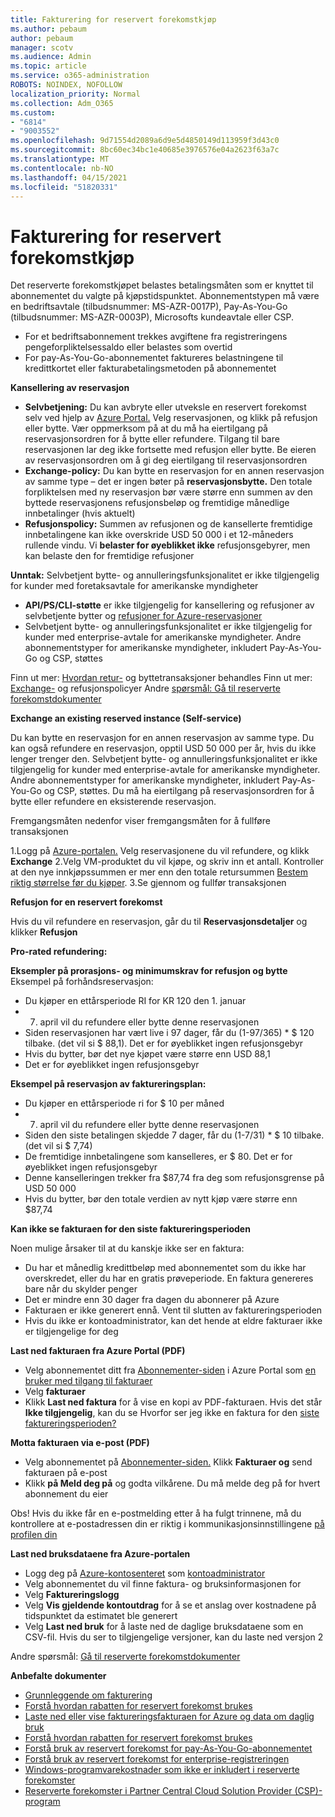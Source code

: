 ```yaml
---
title: Fakturering for reservert forekomstkjøp
ms.author: pebaum
author: pebaum
manager: scotv
ms.audience: Admin
ms.topic: article
ms.service: o365-administration
ROBOTS: NOINDEX, NOFOLLOW
localization_priority: Normal
ms.collection: Adm_O365
ms.custom:
- "6814"
- "9003552"
ms.openlocfilehash: 9d71554d2089a6d9e5d4850149d113959f3d43c0
ms.sourcegitcommit: 8bc60ec34bc1e40685e3976576e04a2623f63a7c
ms.translationtype: MT
ms.contentlocale: nb-NO
ms.lasthandoff: 04/15/2021
ms.locfileid: "51820331"
---
```

# <a name="billing-for-reserved-instance-purchase"></a>Fakturering for reservert forekomstkjøp

Det reserverte forekomstkjøpet belastes betalingsmåten som er knyttet til abonnementet du valgte på kjøpstidspunktet. Abonnementstypen må være en bedriftsavtale (tilbudsnummer: MS-AZR-0017P), Pay-As-You-Go (tilbudsnummer: MS-AZR-0003P), Microsofts kundeavtale eller CSP.

- For et bedriftsabonnement trekkes avgiftene fra registreringens pengeforpliktelsessaldo eller belastes som overtid
- For pay-As-You-Go-abonnementet faktureres belastningene til kredittkortet eller fakturabetalingsmetoden på abonnementet

**Kansellering av reservasjon**

- **Selvbetjening:** Du kan avbryte eller utveksle en reservert forekomst selv ved hjelp av [Azure Portal.](https://portal.azure.com/#blade/Microsoft_Azure_Reservations/ReservationsBrowseBlade) Velg reservasjonen, og klikk på refusjon eller bytte. Vær oppmerksom på at du må ha eiertilgang på reservasjonsordren for å bytte eller refundere. Tilgang til bare reservasjonen lar deg ikke fortsette med refusjon eller bytte. Be eieren av reservasjonsordren om å gi deg eiertilgang til reservasjonsordren
- **Exchange-policy:** Du kan bytte en reservasjon for en annen reservasjon av samme type – det er ingen bøter på **reservasjonsbytte.** Den totale forpliktelsen med ny reservasjon bør være større enn summen av den byttede reservasjonens refusjonsbeløp og fremtidige månedlige innbetalinger (hvis aktuelt)
- **Refusjonspolicy:** Summen av refusjonen og de kansellerte fremtidige innbetalingene kan ikke overskride USD 50 000 i et 12-måneders rullende vindu. Vi **belaster for øyeblikket ikke** refusjonsgebyrer, men kan belaste den for fremtidige refusjoner

**Unntak:** Selvbetjent bytte- og annulleringsfunksjonalitet er ikke tilgjengelig for kunder med foretaksavtale for amerikanske myndigheter

- **API/PS/CLI-støtte** er ikke tilgjengelig for kansellering og refusjoner av selvbetjente bytter og [refusjoner for Azure-reservasjoner](https://docs.microsoft.com/azure/cost-management-billing/reservations/exchange-and-refund-azure-reservations?WT.mc_id=Portal-Microsoft_Azure_Support)
- Selvbetjent bytte- og annulleringsfunksjonalitet er ikke tilgjengelig for kunder med enterprise-avtale for amerikanske myndigheter. Andre abonnementstyper for amerikanske myndigheter, inkludert Pay-As-You-Go og CSP, støttes

Finn ut mer: [Hvordan retur-](https://docs.microsoft.com/azure/billing/billing-azure-reservations-self-service-exchange-and-refund?WT.mc_id=Portal-Microsoft_Azure_Support#how-return-and-exchange-transactions-are-processed) og byttetransaksjoner behandles Finn ut mer: [Exchange-](https://docs.microsoft.com/azure/billing/billing-azure-reservations-self-service-exchange-and-refund?WT.mc_id=Portal-Microsoft_Azure_Support#exchange-policies) og refusjonspolicyer Andre [spørsmål: Gå til reserverte forekomstdokumenter](https://docs.microsoft.com/azure/billing/billing-save-compute-costs-reservations?WT.mc_id=Portal-Microsoft_Azure_Support)

**Exchange an existing reserved instance (Self-service)**

Du kan bytte en reservasjon for en annen reservasjon av samme type. Du kan også refundere en reservasjon, opptil USD 50 000 per år, hvis du ikke lenger trenger den. Selvbetjent bytte- og annulleringsfunksjonalitet er ikke tilgjengelig for kunder med enterprise-avtale for amerikanske myndigheter. Andre abonnementstyper for amerikanske myndigheter, inkludert Pay-As-You-Go og CSP, støttes. Du må ha eiertilgang på reservasjonsordren for å bytte eller refundere en eksisterende reservasjon.

Fremgangsmåten nedenfor viser fremgangsmåten for å fullføre transaksjonen

1.Logg på [Azure-portalen.](https://portal.azure.com/#blade/Microsoft_Azure_Reservations/ReservationsBrowseBlade) Velg reservasjonene du vil refundere, og klikk **Exchange** 2.Velg VM-produktet du vil kjøpe, og skriv inn et antall. Kontroller at den nye innkjøpssummen er mer enn den totale retursummen [Bestem riktig størrelse før du kjøper](https://docs.microsoft.com/azure/virtual-machines/windows/prepay-reserved-vm-instances?WT.mc_id=Portal-Microsoft_Azure_Support#determine-the-right-vm-size-before-you-buy).
3.Se gjennom og fullfør transaksjonen

**Refusjon for en reservert forekomst**

Hvis du vil refundere en reservasjon, går du til **Reservasjonsdetaljer** og klikker **Refusjon**

**Pro-rated refundering:**

**Eksempler på prorasjons- og minimumskrav for refusjon og bytte** Eksempel på forhåndsreservasjon:

- Du kjøper en ettårsperiode RI for KR 120 den 1. januar
- 7. april vil du refundere eller bytte denne reservasjonen
- Siden reservasjonen har vært live i 97 dager, får du (1-97/365) * $ 120 tilbake. (det vil si $ 88,1). Det er for øyeblikket ingen refusjonsgebyr
- Hvis du bytter, bør det nye kjøpet være større enn USD 88,1
- Det er for øyeblikket ingen refusjonsgebyr

**Eksempel på reservasjon av faktureringsplan:**

- Du kjøper en ettårsperiode ri for $ 10 per måned
- 7. april vil du refundere eller bytte denne reservasjonen
- Siden den siste betalingen skjedde 7 dager, får du (1-7/31) * $ 10 tilbake. (det vil si $ 7,74)
- De fremtidige innbetalingene som kanselleres, er $ 80. Det er for øyeblikket ingen refusjonsgebyr
- Denne kanselleringen trekker fra $87,74 fra deg som refusjonsgrense på USD 50 000
- Hvis du bytter, bør den totale verdien av nytt kjøp være større enn $87,74

**Kan ikke se fakturaen for den siste faktureringsperioden**

Noen mulige årsaker til at du kanskje ikke ser en faktura:

- Du har et månedlig kredittbeløp med abonnementet som du ikke har overskredet, eller du har en gratis prøveperiode. En faktura genereres bare når du skylder penger
- Det er mindre enn 30 dager fra dagen du abonnerer på Azure
- Fakturaen er ikke generert ennå. Vent til slutten av faktureringsperioden
- Hvis du ikke er kontoadministrator, kan det hende at eldre fakturaer ikke er tilgjengelige for deg

**Last ned fakturaen fra Azure Portal (PDF)**

- Velg abonnementet ditt fra [Abonnementer-siden](https://portal.azure.com/#blade/Microsoft_Azure_Billing/SubscriptionsBlade) i Azure Portal som [en bruker med tilgang til fakturaer](https://docs.microsoft.com/azure/billing/billing-manage-access?WT.mc_id=Portal-Microsoft_Azure_Support)
- Velg **fakturaer**
- Klikk **Last ned faktura** for å vise en kopi av PDF-fakturaen. Hvis det står **Ikke tilgjengelig**, kan du se Hvorfor ser jeg ikke en faktura for den [siste faktureringsperioden?](https://docs.microsoft.com/azure/billing/billing-download-azure-invoice-daily-usage-date?WT.mc_id=Portal-Microsoft_Azure_Support#noinvoice)

**Motta fakturaen via e-post (PDF)**

- Velg abonnementet på [Abonnementer-siden.](https://portal.azure.com/#blade/Microsoft_Azure_Billing/SubscriptionsBlade) Klikk **Fakturaer og** send fakturaen på e-post
- Klikk **på Meld deg på** og godta vilkårene. Du må melde deg på for hvert abonnement du eier

Obs! Hvis du ikke får en e-postmelding etter å ha fulgt trinnene, må du kontrollere at e-postadressen din er riktig i kommunikasjonsinnstillingene [på profilen din](https://account.windowsazure.com/profile)

**Last ned bruksdataene fra Azure-portalen**

- Logg deg på [Azure-kontosenteret](https://account.windowsazure.com/Subscriptions) som [kontoadministrator](https://docs.microsoft.com/azure/billing/billing-subscription-transfer?WT.mc_id=Portal-Microsoft_Azure_Support#whoisaa)
- Velg abonnementet du vil finne faktura- og bruksinformasjonen for
- Velg **Faktureringslogg**
- Velg **Vis gjeldende kontoutdrag** for å se et anslag over kostnadene på tidspunktet da estimatet ble generert
- Velg **Last ned bruk** for å laste ned de daglige bruksdataene som en CSV-fil. Hvis du ser to tilgjengelige versjoner, kan du laste ned versjon 2

Andre spørsmål: [Gå til reserverte forekomstdokumenter](https://docs.microsoft.com/azure/billing/billing-save-compute-costs-reservations?WT.mc_id=Portal-Microsoft_Azure_Support)

**Anbefalte dokumenter**

- [Grunnleggende om fakturering](https://docs.microsoft.com/partner-center/billing-basics/?WT.mc_id=Portal-Microsoft_Azure_Support)
- [Forstå hvordan rabatten for reservert forekomst brukes](https://docs.microsoft.com/azure/billing/billing-understand-vm-reservation-charges/?WT.mc_id=Portal-Microsoft_Azure_Support)
- [Laste ned eller vise faktureringsfakturaen for Azure og data om daglig bruk](https://docs.microsoft.com/azure/billing/billing-download-azure-invoice-daily-usage-date?WT.mc_id=Portal-Microsoft_Azure_Support)
- [Forstå hvordan rabatten for reservert forekomst brukes](https://docs.microsoft.com/azure/billing/billing-understand-vm-reservation-charges/?WT.mc_id=Portal-Microsoft_Azure_Support)
- [Forstå bruk av reservert forekomst for pay-As-You-Go-abonnementet](https://docs.microsoft.com/azure/billing/billing-understand-reserved-instance-usage/?WT.mc_id=Portal-Microsoft_Azure_Support)
- [Forstå bruk av reservert forekomst for enterprise-registreringen](https://docs.microsoft.com/azure/billing/billing-understand-reserved-instance-usage-ea/?WT.mc_id=Portal-Microsoft_Azure_Support)
- [Windows-programvarekostnader som ikke er inkludert i reserverte forekomster](https://docs.microsoft.com/azure/billing/billing-reserved-instance-windows-software-costs/?WT.mc_id=Portal-Microsoft_Azure_Support)
- [Reserverte forekomster i Partner Central Cloud Solution Provider (CSP)-program](https://docs.microsoft.com/partner-center/azure-reservations/?WT.mc_id=Portal-Microsoft_Azure_Support)